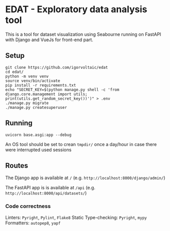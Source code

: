 # EDAT - Exploratory data analysis tool

This is a tool for dataset visualization using Seabourne running on FastAPI with Django and VueJs for front-end part. 

## Setup

```
git clone https://github.com/igorvoltaic/edat
cd edat/
python -m venv venv
source venv/bin/activate
pip install -r requirements.txt
echo "SECRET_KEY=$(python manage.py shell -c 'from django.core.management import utils; print(utils.get_random_secret_key())')" > .env
./manage.py migrate
./manage.py createsuperuser 
```

## Running

```
uvicorn base.asgi:app --debug
```
An OS tool should be set to crean `tmpdir/` once a day/hour in case there were interrupted used sessions

## Routes

The Django app is available at `/` (e.g. `http://localhost:8000/django/admin/`)

The FastAPI app is is available at `/api` (e.g. `http://localhost:8000/api/datasets/`)


### Code correctness

Linters: `Pyright`, `Pylint`, `Flake8`
Static Type-checking: `Pyright`, `mypy`
Formatters: `autopep8`, `yapf`
